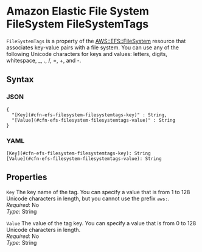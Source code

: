 # Amazon Elastic File System FileSystem FileSystemTags<a name="aws-properties-efs-filesystem-filesystemtags"></a>

`FileSystemTags` is a property of the [AWS::EFS::FileSystem](aws-resource-efs-filesystem.md) resource that associates key\-value pairs with a file system\. You can use any of the following Unicode characters for keys and values: letters, digits, whitespace, \_, \., /, =, \+, and \-\.

## Syntax<a name="w4ab1c21c14e1010b5"></a>

### JSON<a name="aws-properties-efs-filesystem-filesystemtags-syntax.json"></a>

```
{
  "[Key](#cfn-efs-filesystem-filesystemtags-key)" : String,
  "[Value](#cfn-efs-filesystem-filesystemtags-value)" : String
}
```

### YAML<a name="aws-properties-efs-filesystem-filesystemtags-syntax.yaml"></a>

```
[Key](#cfn-efs-filesystem-filesystemtags-key): String
[Value](#cfn-efs-filesystem-filesystemtags-value): String
```

## Properties<a name="w4ab1c21c14e1010b7"></a>

`Key`  <a name="cfn-efs-filesystem-filesystemtags-key"></a>
The key name of the tag\. You can specify a value that is from 1 to 128 Unicode characters in length, but you cannot use the prefix `aws:`\.  
*Required*: No  
*Type*: String

`Value`  <a name="cfn-efs-filesystem-filesystemtags-value"></a>
The value of the tag key\. You can specify a value that is from 0 to 128 Unicode characters in length\.  
*Required*: No  
*Type*: String